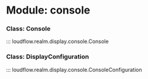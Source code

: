 # Module: console

### Class: Console

::: loudflow.realm.display.console.Console

### Class: DisplayConfiguration

::: loudflow.realm.display.console.ConsoleConfiguration
